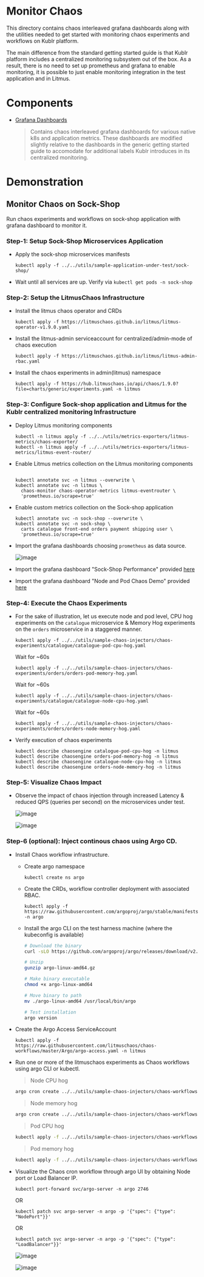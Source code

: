 # Monitor Chaos

This directory contains chaos interleaved grafana dashboards along with the utilities needed to get started with monitoring chaos experiments and workflows on Kublr platform.

The main difference from the standard getting started guide is that Kublr platform includes a centralized monitoring subsystem out of the box. As a result, there is no
need to set up prometheus and grafana to enable monitoring, it is possible to just enable monitoring integration in the test application and in Litmus.

# Components

-   [Grafana Dashboards](https://github.com/litmuschaos/litmus/blob/master/monitoring/platforms/kublr/grafana-dashboards)

    > Contains chaos interleaved grafana dashboards for various native k8s and application metrics. These dashboards are
    > modified slightly relative to the dashboards in the generic getting started guide to accomodate for additional labels
    > Kublr introduces in its centralized monitoring.

# Demonstration

## Monitor Chaos on Sock-Shop

Run chaos experiments and workflows on sock-shop application with grafana dashboard to monitor it.

### Step-1: Setup Sock-Shop Microservices Application

-   Apply the sock-shop microservices manifests

    ```
    kubectl apply -f ../../utils/sample-application-under-test/sock-shop/
    ```

-   Wait until all services are up. Verify via `kubectl get pods -n sock-shop`

### Step-2: Setup the LitmusChaos Infrastructure

-   Install the litmus chaos operator and CRDs

    ```
    kubectl apply -f https://litmuschaos.github.io/litmus/litmus-operator-v1.9.0.yaml
    ```

-   Install the litmus-admin serviceaccount for centralized/admin-mode of chaos execution

    ```
    kubectl apply -f https://litmuschaos.github.io/litmus/litmus-admin-rbac.yaml
    ```

-   Install the chaos experiments in admin(litmus) namespace

    ```
    kubectl apply -f https://hub.litmuschaos.io/api/chaos/1.9.0?file=charts/generic/experiments.yaml -n litmus
    ```

### Step-3: Configure Sock-shop application and Litmus for the Kublr centralized monitoring Infrastructure

-   Deploy Litmus monitoring components

    ```
    kubectl -n litmus apply -f ../../utils/metrics-exporters/litmus-metrics/chaos-exporter/
    kubectl -n litmus apply -f ../../utils/metrics-exporters/litmus-metrics/litmus-event-router/
    ```

-   Enable Litmus metrics collection on the Litmus monitoring components

    ```

    kubectl annotate svc -n litmus --overwrite \
    kubectl annotate svc -n litmus \
      chaos-monitor chaos-operator-metrics litmus-eventrouter \
      'prometheus.io/scrape=true'

-   Enable custom metrics collection on the Sock-shop application

    ```
    kubectl annotate svc -n sock-shop --overwrite \
    kubectl annotate svc -n sock-shop \
      carts catalogue front-end orders payment shipping user \
      'prometheus.io/scrape=true'
    ```

-   Import the grafana dashboards choosing `prometheus` as data source.

    ![image](https://github.com/litmuschaos/litmus/blob/master/monitoring/screenshots/import-dashboard.png?raw=true)

- Import the grafana dashboard "Sock-Shop Performance" provided [here](https://raw.githubusercontent.com/litmuschaos/litmus/master/monitoring/platforms/kublr/grafana-dashboards/sock-shop/Sock-Shop-Performance-Under-Chaos.json)

- Import the grafana dashboard "Node and Pod Chaos Demo" provided [here](https://raw.githubusercontent.com/litmuschaos/litmus/master/monitoring/platforms/kublr/grafana-dashboards/kubernetes/Node-and-pod-metrics-dashboard-kublr.json)

### Step-4: Execute the Chaos Experiments

-   For the sake of illustration, let us execute node and pod level, CPU hog experiments on the `catalogue` microservice & Memory Hog
    experiments on the `orders` microservice in a staggered manner.

    ```
    kubectl apply -f ../../utils/sample-chaos-injectors/chaos-experiments/catalogue/catalogue-pod-cpu-hog.yaml
    ```

    Wait for ~60s

    ```
    kubectl apply -f ../../utils/sample-chaos-injectors/chaos-experiments/orders/orders-pod-memory-hog.yaml
    ```

    Wait for ~60s

    ```
    kubectl apply -f ../../utils/sample-chaos-injectors/chaos-experiments/catalogue/catalogue-node-cpu-hog.yaml
    ```

    Wait for ~60s

    ```
    kubectl apply -f ../../utils/sample-chaos-injectors/chaos-experiments/orders/orders-node-memory-hog.yaml
    ```

-   Verify execution of chaos experiments

    ```
    kubectl describe chaosengine catalogue-pod-cpu-hog -n litmus
    kubectl describe chaosengine orders-pod-memory-hog -n litmus
    kubectl describe chaosengine catalogue-node-cpu-hog -n litmus
    kubectl describe chaosengine orders-node-memory-hog -n litmus
    ```

### Step-5: Visualize Chaos Impact

-   Observe the impact of chaos injection through increased Latency & reduced QPS (queries per second) on the microservices
    under test.

    ![image](https://github.com/litmuschaos/litmus/blob/master/monitoring/screenshots/Sock-Shop-Dashboard.png?raw=true)

    ![image](https://github.com/litmuschaos/litmus/blob/master/monitoring/screenshots/Node-and-Pod-metrics-Dashboard.png?raw=true)

### Step-6 (optional): Inject continous chaos using Argo CD.

-   Install Chaos workflow infrastructure.

    -   Create argo namespace

        ```
        kubectl create ns argo
        ```

    -   Create the CRDs, workflow controller deployment with associated RBAC.

        ```
        kubectl apply -f https://raw.githubusercontent.com/argoproj/argo/stable/manifests/install.yaml -n argo
        ```

    -   Install the argo CLI on the test harness machine (where the kubeconfig is available)

        ```bash
        # Download the binary
        curl -sLO https://github.com/argoproj/argo/releases/download/v2.11.0/argo-linux-amd64.gz

        # Unzip
        gunzip argo-linux-amd64.gz

        # Make binary executable
        chmod +x argo-linux-amd64

        # Move binary to path
        mv ./argo-linux-amd64 /usr/local/bin/argo

        # Test installation
        argo version
        ```

-   Create the Argo Access ServiceAccount

    ```
    kubectl apply -f https://raw.githubusercontent.com/litmuschaos/chaos-workflows/master/Argo/argo-access.yaml -n litmus
    ```

-   Run one or more of the litmuschaos experiments as Chaos workflows using argo CLI or kubectl.

    > Node CPU hog
    ```bash
    argo cron create ../../utils/sample-chaos-injectors/chaos-workflows-with-argo-CD/catalogue/catalogue-node-cpu-hog-workflow.yaml -n litmus
    ```

    > Node memory hog
    ```bash
    argo cron create ../../utils/sample-chaos-injectors/chaos-workflows-with-argo-CD/orders/orders-node-memory-hog-workflow.yaml -n litmus
    ```

    > Pod CPU hog

    ```bash
    kubectl apply -f ../../utils/sample-chaos-injectors/chaos-workflows-with-argo-CD/catalogue/catalogue-pod-cpu-hog-workflow.yaml -n litmus
    ```

    > Pod memory hog
    ```bash
    kubectl apply -f ../../utils/sample-chaos-injectors/chaos-workflows-with-argo-CD/orders/orders-pod-memory-hog-workflow.yaml -n litmus
    ```

-   Visualize the Chaos cron workflow through argo UI by obtaining Node port or Load Balancer IP.

    ```
    kubectl port-forward svc/argo-server -n argo 2746
    ```

    OR

    ```
    kubectl patch svc argo-server -n argo -p '{"spec": {"type": "NodePort"}}'
    ```

    OR

    ```
    kubectl patch svc argo-server -n argo -p '{"spec": {"type": "LoadBalancer"}}'
    ```

    ![image](https://github.com/litmuschaos/litmus/blob/master/monitoring/screenshots/chaos-workflow-representation.png?raw=true)

    ![image](https://github.com/litmuschaos/litmus/blob/master/monitoring/screenshots/chaos-cron-workflows.png?raw=true)
